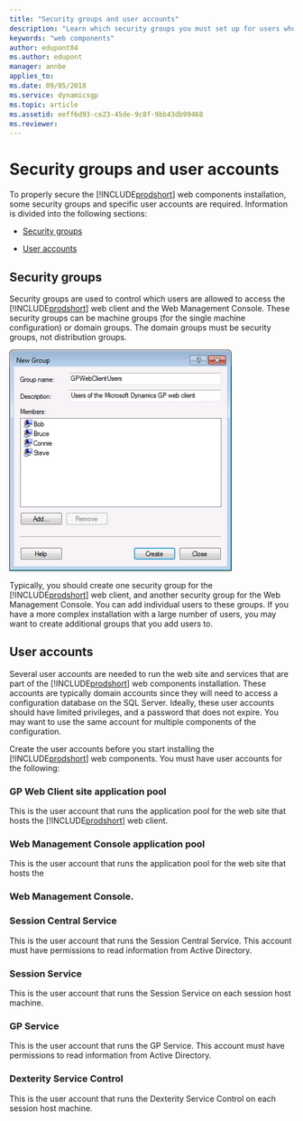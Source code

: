 ```yaml
---
title: "Security groups and user accounts"
description: "Learn which security groups you must set up for users who need access to the web client."
keywords: "web components"
author: edupont04
ms.author: edupont
manager: annbe
applies_to: 
ms.date: 09/05/2018
ms.service: dynamicsgp
ms.topic: article
ms.assetid: eeff6d93-ce23-45de-9c8f-9bb43db99468
ms.reviewer: 
---
```

<span id="_Toc498953288" class="anchor"></span>

# Security groups and user accounts

To properly secure the [!INCLUDE[prodshort](../includes/prodshort.md)] web components installation, some security groups and specific user accounts are required. Information is divided into the following sections:

-   [Security groups](#security-groups)  

-   [User accounts](#user-accounts)  

## Security groups

Security groups are used to control which users are allowed to access the [!INCLUDE[prodshort](../includes/prodshort.md)] web client and the Web Management Console. These security groups can be machine groups (for the single machine configuration) or domain groups. The domain groups must be security groups, not distribution groups.

![shows the windows dialog for creating a new security group.](media/web-client-user-groups.png "Deployment")  

Typically, you should create one security group for the [!INCLUDE[prodshort](../includes/prodshort.md)] web client, and another security group for the Web Management Console. You can add individual users to these groups. If you have a more complex installation with a large number of users, you may want to create additional groups that you add users to.

## User accounts

Several user accounts are needed to run the web site and services that are part of the [!INCLUDE[prodshort](../includes/prodshort.md)] web components installation. These accounts are typically domain accounts since they will need to access a configuration database on the SQL Server. Ideally, these user accounts should have limited privileges, and a password that does not expire. You may want to use the same account for multiple components of the configuration.

Create the user accounts before you start installing the [!INCLUDE[prodshort](../includes/prodshort.md)] web components. You must have user accounts for the following:

### GP Web Client site application pool

This is the user account that runs the application pool for the web site that hosts the [!INCLUDE[prodshort](../includes/prodshort.md)] web client.

### Web Management Console application pool

This is the user account that runs the application pool for the web site that hosts the

### Web Management Console.

### Session Central Service

This is the user account that runs the Session Central Service. This account must have permissions to read information from Active Directory.

### Session Service

This is the user account that runs the Session Service on each session host machine.

### GP Service

This is the user account that runs the GP Service. This account must have permissions to read information from Active Directory.

### Dexterity Service Control

This is the user account that runs the Dexterity Service Control on each session host machine.
